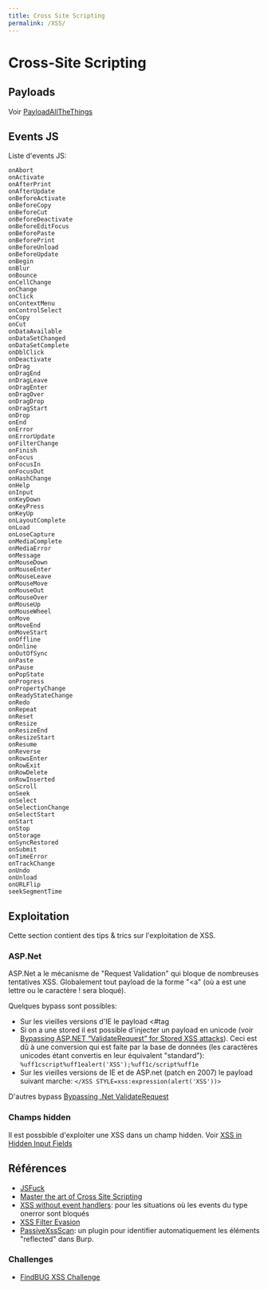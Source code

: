 ```yaml
---
title: Cross Site Scripting
permalink: /XSS/
---
```


# Cross-Site Scripting

## Payloads

Voir [PayloadAllTheThings](https://github.com/ruuand/PayloadsAllTheThings/tree/master/XSS%20injection)

## Events JS

Liste d'events JS:

``` text
onAbort
onActivate
onAfterPrint
onAfterUpdate
onBeforeActivate
onBeforeCopy
onBeforeCut
onBeforeDeactivate
onBeforeEditFocus
onBeforePaste
onBeforePrint
onBeforeUnload
onBeforeUpdate
onBegin
onBlur
onBounce
onCellChange
onChange
onClick
onContextMenu
onControlSelect
onCopy
onCut
onDataAvailable
onDataSetChanged
onDataSetComplete
onDblClick
onDeactivate
onDrag
onDragEnd
onDragLeave
onDragEnter
onDragOver
onDragDrop
onDragStart
onDrop
onEnd
onError
onErrorUpdate
onFilterChange
onFinish
onFocus
onFocusIn
onFocusOut
onHashChange
onHelp
onInput
onKeyDown
onKeyPress
onKeyUp
onLayoutComplete
onLoad
onLoseCapture
onMediaComplete
onMediaError
onMessage
onMouseDown
onMouseEnter
onMouseLeave
onMouseMove
onMouseOut
onMouseOver
onMouseUp
onMouseWheel
onMove
onMoveEnd
onMoveStart
onOffline
onOnline
onOutOfSync
onPaste
onPause
onPopState
onProgress
onPropertyChange
onReadyStateChange
onRedo
onRepeat
onReset
onResize
onResizeEnd
onResizeStart
onResume
onReverse
onRowsEnter
onRowExit
onRowDelete
onRowInserted
onScroll
onSeek
onSelect
onSelectionChange
onSelectStart
onStart
onStop
onStorage
onSyncRestored
onSubmit
onTimeError
onTrackChange
onUndo
onUnload
onURLFlip
seekSegmentTime
```

## Exploitation

Cette section contient des tips & trics sur l'exploitation de XSS.

### ASP.Net
ASP.Net a le mécanisme de "Request Validation" qui bloque de nombreuses tentatives XSS. Globalement tout payload de la forme "<a" (où a est une lettre ou le caractère ! sera bloqué).

Quelques bypass sont possibles:
- Sur les vieilles versions d'IE le payload <#tag
- Si on a une stored il est possible d'injecter un payload en unicode (voir [Bypassing ASP.NET “ValidateRequest” for Stored XSS attacks](https://infosecauditor.wordpress.com/2013/05/27/bypassing-asp-net-validaterequest-for-script-injection-attacks/)). Ceci est dû à une conversion qui est faite par la base de données (les caractères unicodes étant convertis en leur équivalent "standard"): 
``%uff1cscript%uff1ealert('XSS');%uff1c/script%uff1e``
- Sur les vieilles versions de IE et de ASP.net (patch en 2007) le payload suivant marche: ```</XSS STYLE=xss:expression(alert('XSS'))>```

D'autres bypass [Bypassing .Net ValidateRequest](http://www.procheckup.com/media/39734/bypassing-dot-net-validaterequest.pdf)

### Champs hidden

Il est possbible d'exploiter une XSS dans un champ hidden. Voir [XSS in Hidden Input Fields](http://blog.portswigger.net/2015/11/xss-in-hidden-input-fields.html)

## Références
- [JSFuck](http://www.jsfuck.com/)
- [Master the art of Cross Site Scripting](https://brutelogic.com.br/blog/)
- [XSS without event handlers](https://brutelogic.com.br/blog/xss-without-event-handlers/): pour les situations où les events du type onerror sont bloqués
- [XSS Filter Evasion](https://www.owasp.org/index.php/XSS_Filter_Evasion_Cheat_Sheet)
- [PassiveXssScan](https://github.com/jkadijk/burp-plugins): un plugin pour identifier automatiquement les éléments "reflected" dans Burp.

### Challenges
- [FindBUG XSS Challenge](http://blog.bi.tk/2017/01/20/findbug/)
